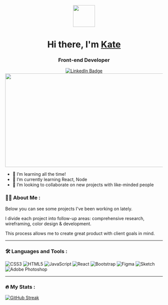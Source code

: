 <div id="header" align="center">
  <img src="https://media.giphy.com/media/M9gbBd9nbDrOTu1Mqx/giphy.gif" width="70"/>
</div>
<h1 align="center">Hi there, I'm <a href="https://daniilshat.ru/" target="_blank">Kate</a> 

<h3 align="center">Front-end Developer</h3>

<div id="badges" align="center" >
  <a href="https://www.linkedin.com/in/kate-fedko-ef/">
    <img src="https://img.shields.io/badge/LinkedIn-blue?style=for-the-badge&logo=linkedin&logoColor=white" alt="LinkedIn Badge"/>
  </a>
</div>

<div align="center">
  <img src="https://media.giphy.com/media/uB86ZyWQsnFSGYe2sA/giphy.gif" width="600" height="300"/>
</div>

- 👋 I’m learning all the time!
- 🌱 I’m currently learning React, Node
- 💞️ I’m looking to collaborate on new projects with like-minded people


### :woman_technologist: About Me :
Below you can see some projects I've been working on lately.

I divide each project into follow-up areas: comprehensive research, wireframing, color design & development.

This process allows me to create great product with client goals in mind.

---

 ### :hammer_and_wrench: Languages and Tools :
 ![CSS3](https://img.shields.io/badge/css3-%231572B6.svg?style=for-the-badge&logo=css3&logoColor=white)
 ![HTML5](https://img.shields.io/badge/html5-%23E34F26.svg?style=for-the-badge&logo=html5&logoColor=white)
 	![JavaScript](https://img.shields.io/badge/javascript-%23323330.svg?style=for-the-badge&logo=javascript&logoColor=%23F7DF1E)
  	![React](https://img.shields.io/badge/react-%2320232a.svg?style=for-the-badge&logo=react&logoColor=%2361DAFB)
  ![Bootstrap](https://img.shields.io/badge/bootstrap-%238511FA.svg?style=for-the-badge&logo=bootstrap&logoColor=white)
  	![Figma](https://img.shields.io/badge/figma-%23F24E1E.svg?style=for-the-badge&logo=figma&logoColor=white)
   ![Sketch](https://img.shields.io/badge/Sketch-FFB387?style=for-the-badge&logo=sketch&logoColor=black)
   	![Adobe Photoshop](https://img.shields.io/badge/adobe%20photoshop-%2331A8FF.svg?style=for-the-badge&logo=adobe%20photoshop&logoColor=white)

    
---

### :fire: My Stats :
[![GitHub Streak](http://github-readme-streak-stats.herokuapp.com?user=KaterinaFD&theme=dark&background=000000)](https://git.io/streak-stats)

<!---
KaterinaFD/KaterinaFD is a ✨ special ✨ repository because its `README.md` (this file) appears on your GitHub profile.
You can click the Preview link to take a look at your changes.
--->
